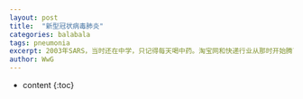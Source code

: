 ```yaml
---
layout: post
title:  "新型冠状病毒肺炎"
categories: balabala
tags: pneumonia
excerpt: 2003年SARS，当时还在中学，只记得每天喝中药。淘宝网和快递行业从那时开始腾飞，并没有任何记忆。「非典」的教训，让中国真正建立了突发公共卫生事件应对体系。今天2020-01-20，在全国范围内确诊217之后，央视新闻上国家卫健委高级别专家组组长钟南山明确了：新型冠状病毒肺炎由武汉往外输出，而且会人传人。时隔十多年，这次的考试我们能否交上一份满意的答卷呢？钟院士是1936年生人，现在也80有4了，依旧身体健壮、声如洪钟，坚持在科研一线，真心佩服。钟院士名言：1、有一个追求的目标，一切为实现这个目标而服务，那么周围一些不愉快的事情也就不以为然了。康德说“没有目标的生活就像没有罗盘的航行，目标是我们的动力，信念是我们的支柱”；2、好的心态就是我维持健康的基石。我什么工作都做过，农民、编辑、锅炉工等等。经历得多了，就很多事都看得开。我心里一直都有阶段性的追求，并保持着乐观的心态。所以即使是最困难的时候，我都觉得能解决。“健康的一半是心理健康，疾病的一半是心理疾”这句话确实很有道理。愿大家伙儿新年健康快乐平安！
author: WwG
---
```


* content
{:toc}
